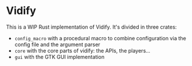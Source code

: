 # Vidify
This is a WIP Rust implementation of Vidify. It's divided in three crates:

* `config_macro` with a procedural macro to combine configuration via the config file and the argument parser
* `core` with the core parts of vidify: the APIs, the players...
* `gui` with the GTK GUI implementation
